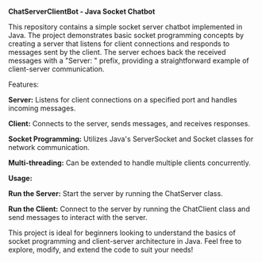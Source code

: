**ChatServerClientBot - Java Socket Chatbot**


This repository contains a simple socket server chatbot implemented in Java. The project demonstrates basic socket programming concepts by creating a server that listens for client connections and responds to messages sent by the client. The server echoes back the received messages with a "Server: " prefix, providing a straightforward example of client-server communication.

Features:
	
  **Server:** Listens for client connections on a specified port and handles incoming messages.
		
  **Client:** Connects to the server, sends messages, and receives responses.
		
  **Socket Programming:** Utilizes Java's ServerSocket and Socket classes for network communication.
		
  **Multi-threading:** Can be extended to handle multiple clients concurrently.

  
**Usage:**

**Run the Server:** Start the server by running the ChatServer class.
	
 **Run the Client:** Connect to the server by running the ChatClient class and send messages to interact with the server.

This project is ideal for beginners looking to understand the basics of socket programming and client-server architecture in Java. Feel free to explore, modify, and extend the code to suit your needs!
